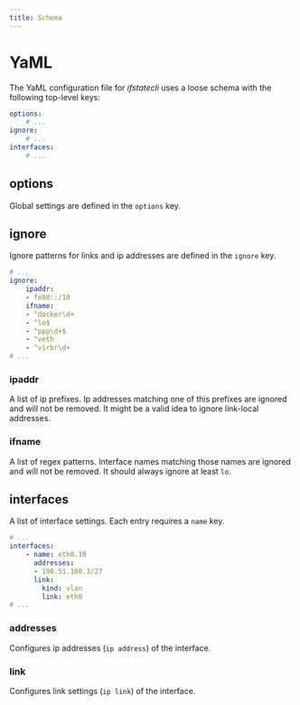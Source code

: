 ```yaml
---
title: Schema
---
```


# YaML

The YaML configuration file for *ifstatecli* uses a loose schema with the following top-level keys:

```yaml
options:
    # ...
ignore:
    # ...
interfaces:
    # ...
```

## options

Global settings are defined in the `options` key.


## ignore

Ignore patterns for links and ip addresses are defined in the `ignore` key.

```yaml
# ...
ignore:
    ipaddr:
    - fe80::/10
    ifname:
    - ^docker\d+
    - ^lo$
    - ^ppp\d+$
    - ^veth
    - ^virbr\d+
# ...
```
### ipaddr

A list of ip prefixes. Ip addresses matching one of this prefixes are ignored and will not be removed. It might be a valid idea to ignore link-local addresses.

### ifname

A list of regex patterns. Interface names matching those names are ignored and will not be removed. It should always ignore at least `lo`.


## interfaces

A list of interface settings. Each entry requires a `name` key.

```yaml
# ...
interfaces:
    - name: eth0.10
      addresses:
      - 198.51.100.3/27
      link:
        kind: vlan
        link: eth0
# ...
```

### addresses

Configures ip addresses (`ip address`) of the interface.

### link

Configures link settings (`ip link`) of the interface.
